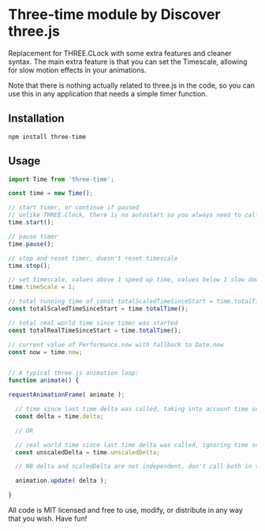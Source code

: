 # Three-time module by Discover three.js

Replacement for THREE.CLock with some extra features and cleaner syntax. The main extra feature is that you can set the Timescale, allowing for slow motion effects in your animations.

Note that there is nothing actually related to three.js in the code, so you can use this in any application that needs a simple timer function.

## Installation

  `npm install three-time`

## Usage

```js
import Time from 'three-time';

const time = new Time();

// start timer, or continue if paused
// unlike THREE.Clock, there is no autostart so you always need to call this
time.start();

// pause timer
time.pause();

// stop and reset timer, doesn't reset timescale
time.stop();

// set timescale, values above 1 speed up time, values below 1 slow down time
time.timeScale = 1;

// total running time of const totalScaledTimeSinceStart = time.totalTime();, taking into account timescale changes
const totalScaledTimeSinceStart = time.totalTime();

// total real world time since timer was started
const totalRealTimeSinceStart = time.totalTime();

// current value of Performance.now with fallback to Date.now
const now = time.now;


// A typical three.js animation loop:
function animate() {

requestAnimationFrame( animate );

  // time since last time delta was called, taking into account time scale
  const delta = time.delta;

  // OR

  // real world time since last time delta was called, ignoring time scale
  const unscaledDelta = time.unscaledDelta;

  // NB delta and scaledDelta are not independent, don't call both in the same frame

  animation.update( delta );

}
```

All code is MIT licensed and free to use, modify, or distribute in any way that you wish. Have fun!